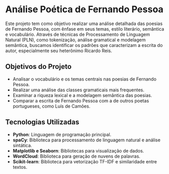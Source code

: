 # Análise Poética de Fernando Pessoa

Este projeto tem como objetivo realizar uma análise detalhada das poesias de Fernando Pessoa, com ênfase em seus temas, estilo literário, semântica e vocabulário. Através de técnicas de Processamento de Linguagem Natural (PLN), como tokenização, análise gramatical e modelagem semântica, buscamos identificar os padrões que caracterizam a escrita do autor, especialmente seu heterônimo Ricardo Reis.

## Objetivos do Projeto

- Analisar o vocabulário e os temas centrais nas poesias de Fernando Pessoa.
- Realizar uma análise das classes gramaticais mais frequentes.
- Examinar a riqueza lexical e a modelagem semântica das poesias.
- Comparar a escrita de Fernando Pessoa com a de outros poetas portugueses, como Luís de Camões.

## Tecnologias Utilizadas

- **Python**: Linguagem de programação principal.
- **spaCy**: Biblioteca para processamento de linguagem natural e análise sintática.
- **Matplotlib e Seaborn**: Bibliotecas para visualização de dados.
- **WordCloud**: Biblioteca para geração de nuvens de palavras.
- **Scikit-learn**: Biblioteca para vetorização TF-IDF e similaridade entre textos.